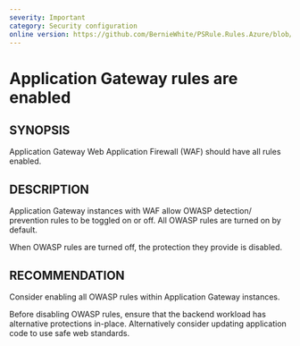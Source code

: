 ```yaml
---
severity: Important
category: Security configuration
online version: https://github.com/BernieWhite/PSRule.Rules.Azure/blob/master/docs/rules/en/Azure.AppGw.WAFRules.md
---
```


# Application Gateway rules are enabled

## SYNOPSIS

Application Gateway Web Application Firewall (WAF) should have all rules enabled.

## DESCRIPTION

Application Gateway instances with WAF allow OWASP detection/ prevention rules to be toggled on or off.
All OWASP rules are turned on by default.

When OWASP rules are turned off, the protection they provide is disabled.

## RECOMMENDATION

Consider enabling all OWASP rules within Application Gateway instances.

Before disabling OWASP rules, ensure that the backend workload has alternative protections in-place.
Alternatively consider updating application code to use safe web standards.
